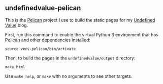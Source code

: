 undefinedvalue-pelican
----------------------

This is the [Pelican](http://docs.getpelican.com/en/stable/) project I use to build the static pages for my [Undefined Value](http://undefinedvalue.com/) blog.

First, run this command to enable the virtual Python 3 environment that has Pelican and other dependencies installed:

    source venv-pelican/bin/activate

Then, to build the pages in the `undefinedvalue/output` directory:

    make html

Use `make help`, or `make` with no arguments to see other targets.
